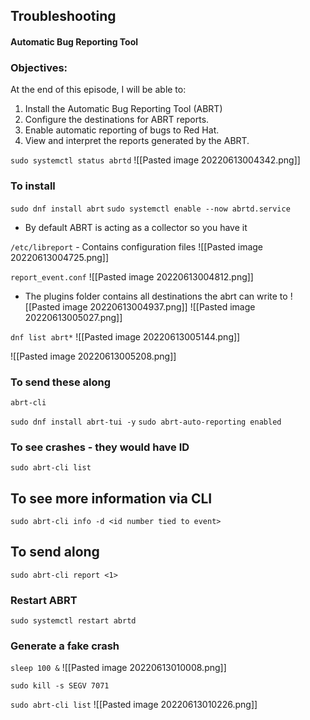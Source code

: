## Troubleshooting

#### Automatic Bug Reporting Tool

### Objectives:

At the end of this episode, I will be able to:

1. Install the Automatic Bug Reporting Tool (ABRT)
2. Configure the destinations for ABRT reports.
3. Enable automatic reporting of bugs to Red Hat.
4. View and interpret the reports generated by the ABRT.

`sudo systemctl status abrtd`
![[Pasted image 20220613004342.png]]

### To install

`sudo dnf install abrt`
`sudo systemctl enable --now abrtd.service`

- By default ABRT is acting as a collector so you have it

`/etc/libreport` - Contains configuration files
![[Pasted image 20220613004725.png]]

`report_event.conf`
![[Pasted image 20220613004812.png]]

- The plugins folder contains all destinations the abrt can write to
  ![[Pasted image 20220613004937.png]]
  ![[Pasted image 20220613005027.png]]

`dnf list abrt*`
![[Pasted image 20220613005144.png]]

![[Pasted image 20220613005208.png]]

### To send these along

`abrt-cli`

`sudo dnf install abrt-tui -y`
`sudo abrt-auto-reporting enabled`

### To see crashes - they would have ID

`sudo abrt-cli list`

## To see more information via CLI

`sudo abrt-cli info -d <id number tied to event> `

## To send along

`sudo abrt-cli report <1>`

### Restart ABRT

`sudo systemctl restart abrtd`

### Generate a fake crash

`sleep 100 &`
![[Pasted image 20220613010008.png]]

`sudo kill -s SEGV 7071`

`sudo abrt-cli list`
![[Pasted image 20220613010226.png]]
